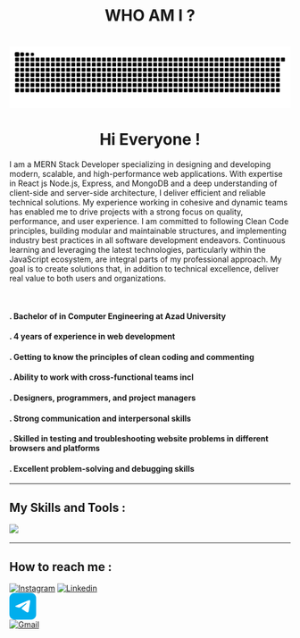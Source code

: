 <div align="center">
    <h1 align="center">WHO AM I ?<h1>
    <img src="./Images/repository.svg" alt="github" align="center">
    <h1 align=center>Hi Everyone !</h1>
</div>

<p>I am a MERN Stack Developer specializing in designing and developing modern, scalable, and high-performance web applications. With expertise in React js Node.js, Express, and MongoDB and a deep understanding of client-side and server-side architecture, I deliver efficient and reliable technical solutions. My experience working in cohesive and dynamic teams has enabled me to drive projects with a strong focus on quality, performance, and user experience. I am committed to following Clean Code principles, building modular and maintainable structures, and implementing industry best practices in all software development endeavors. Continuous learning and leveraging the latest technologies, particularly within the JavaScript ecosystem, are integral parts of my professional approach. My goal is to create solutions that, in addition to technical excellence, deliver real value to both users and organizations.</p>

<br />

<h4>. Bachelor of in Computer Engineering at Azad University</h4>
<h4>. 4 years of experience in web development</h4>
<h4>. Getting to know the principles of clean coding and commenting</h4>
<h4>. Ability to work with cross-functional teams incl</h4>
<h4>. Designers, programmers, and project managers</h4>
<h4>. Strong communication and interpersonal skills</h4>
<h4>. Skilled in testing and troubleshooting website problems in different browsers and platforms</h4>
<h4>. Excellent problem-solving and debugging skills</h4>

<hr>

<h2>My Skills and Tools :</h2>

<img src="https://skillicons.dev/icons?i=tailwindcss,react,nextjs,redux,nodejs,express,mongodb,git,materialui,vscode&perline=5" />

<hr />

<h2>How to reach me :</h2>

<a href="https://www.instagram.com/mahdi.a3301" target="_blank"><img src="https://skillicons.dev/icons?i=instagram" alt="Instagram" /></a>
<a href="https://linkedin.com/in/mahdiadham3301" target="_blank"><img src="https://skillicons.dev/icons?i=linkedin" alt="Linkedin" /></a>
<a href="https://t.me/drwhoami404" target="_blank" style="display: block; width: 48px; height: 48px;"><img src="./Images/telegram.png" alt="Telegram" /></a>
<a href="mailto:m.adham3301@gmail.com" target="_blank"><img src="https://skillicons.dev/icons?i=gmail" alt="Gmail" /></a>
